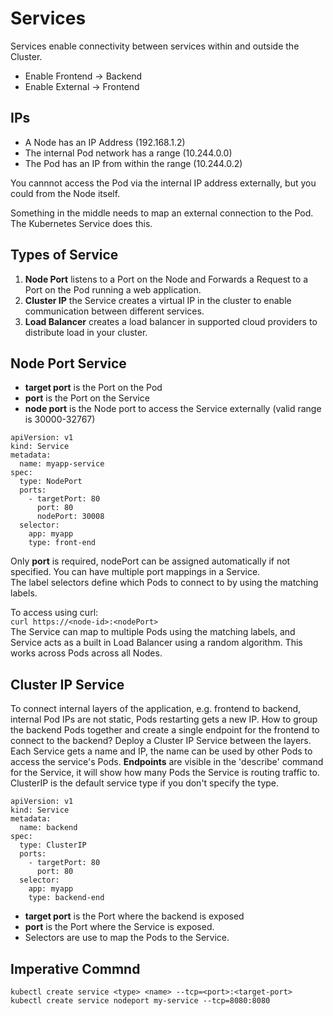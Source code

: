 # Services

Services enable connectivity between services within and outside the Cluster.  
- Enable Frontend -> Backend
- Enable External -> Frontend

## IPs
- A Node has an IP Address  (192.168.1.2)  
- The internal Pod network has a range (10.244.0.0)  
- The Pod has an IP from within the range (10.244.0.2)  

You cannnot access the Pod via the internal IP address externally, but you could from the Node itself.  

Something in the middle needs to map an external connection to the Pod. The Kubernetes Service does this.  

## Types of Service
1. **Node Port** listens to a Port on the Node and Forwards a Request to a Port on the Pod running a web application.
2. **Cluster IP** the Service creates a virtual IP in the cluster to enable communication between different services.
3. **Load Balancer** creates a load balancer in supported cloud providers to distribute load in your cluster.

## Node Port Service
- **target port** is the Port on the Pod
- **port** is the Port on the Service
- **node port** is the Node port to access the Service externally (valid range is 30000-32767)

```
apiVersion: v1
kind: Service
metadata:
  name: myapp-service
spec:
  type: NodePort
  ports:
    - targetPort: 80
      port: 80
      nodePort: 30008
  selector:
    app: myapp
    type: front-end
```
Only **port** is required, nodePort can be assigned automatically if not specified. You can have multiple port mappings in a Service.  
The label selectors define which Pods to connect to by using the matching labels.  

To access using curl:  
`curl https://<node-id>:<nodePort>`  
The Service can map to multiple Pods using the matching labels, and Service acts as a built in Load Balancer using a random algorithm. This works across Pods across all Nodes.  

## Cluster IP Service
To connect internal layers of the application, e.g. frontend to backend, internal Pod IPs are not static, Pods restarting gets a new IP. How to group the backend Pods together and create a single endpoint for the frontend to connect to the backend? Deploy a Cluster IP Service between the layers. Each Service gets a name and IP, the name can be used by other Pods to access the service's Pods. **Endpoints** are visible in the 'describe' command for the Service, it will show how many Pods the Service is routing traffic to. ClusterIP is the default service type if you don't specify the type.

```
apiVersion: v1
kind: Service
metadata:
  name: backend
spec:
  type: ClusterIP
  ports:
    - targetPort: 80
      port: 80
  selector:
    app: myapp
    type: backend-end
```

- **target port** is the Port where the backend is exposed
- **port** is the Port where the Service is exposed.
- Selectors are use to map the Pods to the Service.  

## Imperative Commnd
```
kubectl create service <type> <name> --tcp=<port>:<target-port>
kubectl create service nodeport my-service --tcp=8080:8080
```
